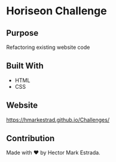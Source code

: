 # Horiseon Challenge
## Purpose
Refactoring existing website code

## Built With
* HTML
* CSS

## Website
 https://hmarkestrad.github.io/Challenges/

## Contribution
Made with ❤️ by Hector Mark Estrada.